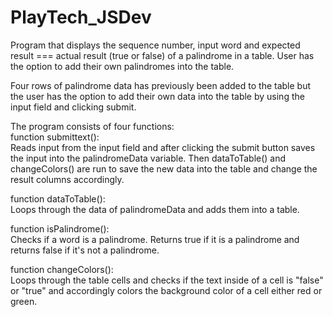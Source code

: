# PlayTech_JSDev

Program that displays the sequence number, input word and expected result === actual result (true or false) of a palindrome in a table. User has the option to add their own palindromes into the table.

Four rows of palindrome data has previously been added to the table but the user has the option to add their own data into the table by using the input field and clicking submit.

The program consists of four functions:  
function submittext():  
Reads input from the input field and after clicking the submit button saves the input into the palindromeData variable. Then dataToTable() and changeColors() are run to save the new data into the table and change the result columns accordingly.  
  
function dataToTable():  
Loops through the data of palindromeData and adds them into a table.  
  
function isPalindrome():  
Checks if a word is a palindrome. Returns true if it is a palindrome and returns false if it's not a palindrome.  
  
function changeColors():  
Loops through the table cells and checks if the text inside of a cell is "false" or "true" and accordingly colors the background color of a cell either red or green.

